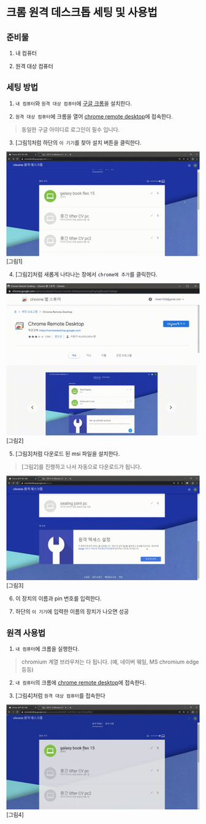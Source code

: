 # 크롬 원격 데스크톱 세팅 및 사용법

## 준비물
1. 내 컴퓨터

1. 원격 대상 컴퓨터

## 세팅 방법
1. `내 컴퓨터`와 `원격 대상 컴퓨터`에 [구글 크롬](https://www.google.com/intl/ko/chrome/)을 설치한다.

2. `원격 대상 컴퓨터`에 크롬을 열어 [chrome remote desktop](https://remotedesktop.google.com/access)에 접속한다.

> 동일한 구글 아이디로 로그인이 필수 입니다.

3. [그림1]처럼 하단의 `이 기기`를 찾아 설치 버튼을 클릭한다.

![](./1.gif)
[그림1]

4. [그림2]처럼 새롭게 나타나는 창에서 `chrome에 추가`를 클릭한다.

![](./2.gif)
[그림2]

5. [그림3]처럼 다운로드 된 msi 파일을 설치한다.

> [그림2]를 진행하고 나서 자동으로 다운로드가 됩니다.

![](./3.gif)
[그림3]

6. 이 장치의 이름과 pin 번호를 입력한다.

7. 하단의 `이 기기`에 입력한 이름의 장치가 나오면 성공

## 원격 사용법

1. `내 컴퓨터`에 크롬을 실행한다.
> chromium 계열 브라우저는 다 됩니다. (예, 네이버 웨일, MS chromium edge 등등)

2. `내 컴퓨터`의 크롬에 [chrome remote desktop](https://remotedesktop.google.com/access)에 접속한다.

3. [그림4]처럼 `원격 대상 컴퓨터`를 접속한다

![](./0.gif)
[그림4]

